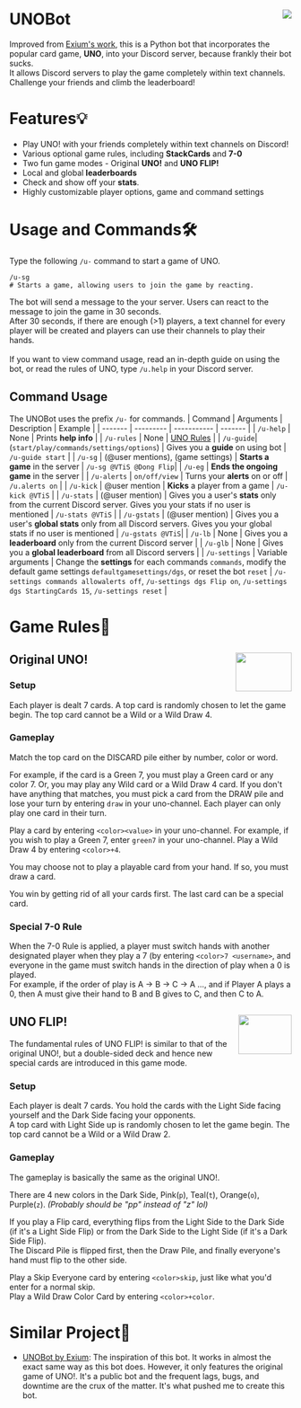 # UNOBot <img align="right" src="https://user-images.githubusercontent.com/73805050/130341782-78d30da7-0313-44f5-889c-06ab7eb8de9a.png">
Improved from [Exium's work](https://top.gg/bot/565305035592957954), this is a Python bot that incorporates the popular card game, **UNO**, into your Discord server, because frankly their bot sucks.\
It allows Discord servers to play the game completely within text channels. Challenge your friends and climb the leaderboard!

# Features💡
* Play UNO! with your friends completely within text channels on Discord!
* Various optional game rules, including **StackCards** and **7-0**
* Two fun game modes - Original **UNO!** and **UNO FLIP!**
* Local and global **leaderboards**
* Check and show off your **stats**.
* Highly customizable player options, game and command settings

# Usage and Commands🛠️
Type the following `/u-` command to start a game of UNO.
```
/u-sg
# Starts a game, allowing users to join the game by reacting.
```
The bot will send a message to the your server. Users can react to the message to join the game in 30 seconds.\
After 30 seconds, if there are enough (>1) players, a text channel for every player will be created and players can use their channels to play their hands.\
<br/>
If you want to view command usage, read an in-depth guide on using the bot, or read the rules of UNO, type `/u.help` in your Discord server.
## Command Usage
The UNOBot uses the prefix `/u-` for commands.
| Command | Arguments | Description | Example |
| ------- | --------- | ----------- | ------- |
| `/u-help` | None | Prints **help info** |
| `/u-rules` | None | [UNO Rules](#rule) |
| `/u-guide`| (`start/play/commands/settings/options`) | Gives you a **guide** on using bot | `/u-guide start` |
| `/u-sg` | (@user mentions), (game settings) | **Starts a game** in the server | `/u-sg @VTiS @Dong Flip`| 
| `/u-eg` | **Ends the ongoing game** in the server |
| `/u-alerts` | `on/off/view` | Turns your **alerts** on or off | `/u.alerts on` |
| `/u-kick` | @user mention | **Kicks** a player from a game | `/u-kick @VTiS` |
| `/u-stats` | (@user mention) | Gives you a user's **stats** only from the current Discord server. Gives you your stats if no user is mentioned | `/u-stats @VTiS` |
| `/u-gstats` | (@user mention) | Gives you a user's **global stats** only from all Discord servers. Gives you your global stats if no user is mentioned | `/u-gstats @VTiS`|
| `/u-lb` | None | Gives you a **leaderboard** only from the current Discord server |
| `/u-glb` | None | Gives you a **global leaderboard** from all Discord servers |
| `/u-settings` | Variable arguments | Change the **settings** for each commands `commands`, modify the default game settings `defaultgamesettings/dgs`, or reset the bot `reset` | `/u-settings commands allowalerts off`, `/u-settings dgs Flip on`, `/u-settings dgs StartingCards 15`, `/u-settings reset` |

# <a name="rule">Game Rules📃</a>
## <img align="right" src="https://user-images.githubusercontent.com/73805050/130345109-413d6558-77d6-42cf-962c-1cb9eaad750e.png" width="100" height="69.2"> Original UNO!
### Setup
Each player is dealt 7 cards. A top card is randomly chosen to let the game begin. The top card cannot be a Wild or a Wild Draw 4.
### Gameplay
Match the top card on the DISCARD pile either by number, color or word.

For example, if the card is a Green 7, you must play a Green card or any color 7. Or, you may play any Wild card or a Wild Draw 4 card. If you don't have anything that matches, you must pick a card from the DRAW pile and lose your turn by entering `draw` in your uno-channel. Each player can only play one card in their turn.

Play a card by entering `<color><value>` in your uno-channel. For example, if you wish to play a Green 7, enter `green7` in your uno-channel.
Play a Wild Draw 4 by entering `<color>+4`.

You may choose not to play a playable card from your hand. If so, you must draw a card.

You win by getting rid of all your cards first. The last card can be a special card.
### Special 7-0 Rule
When the 7-0 Rule is applied, a player must switch hands with another designated player when they play a 7 (by entering `<color>7 <username>`, and everyone in the game must switch hands in the direction of play when a 0 is played.\
For example, if the order of play is A -> B -> C -> A …, and if Player A plays a 0, then A must give their hand to B and B gives to C, and then C to A.
## <img align="right" src="https://user-images.githubusercontent.com/73805050/130345601-ec333b6a-2fb0-472b-85dc-e1d53b845269.png" width="94.6656" height="69.2"> UNO FLIP!
The fundamental rules of UNO FLIP! is similar to that of the original UNO!, but a double-sided deck and hence new special cards are introduced in this game mode.
### Setup
Each player is dealt 7 cards. You hold the cards with the Light Side facing yourself and the Dark Side facing your opponents.\
A top card with Light Side up is randomly chosen to let the game begin. The top card cannot be a Wild or a Wild Draw 2.
### Gameplay
The gameplay is basically the same as the original UNO!.

There are 4 new colors in the Dark Side, Pink(`p`), Teal(`t`), Orange(`o`), Purple(`z`). *(Probably should be "pp" instead of "z" lol)*

If you play a Flip card, everything flips from the Light Side to the Dark Side (if it's a Light Side Flip) or from the Dark Side to the Light Side (if it's a Dark Side Flip).\
The Discard Pile is flipped first, then the Draw Pile, and finally everyone's hand must flip to the other side.

Play a Skip Everyone card by entering `<color>skip`, just like what you'd enter for a normal skip.\
Play a Wild Draw Color Card by entering `<color>+color`.

# Similar Project📑
* [UNOBot by Exium](https://top.gg/bot/565305035592957954): The inspiration of this bot. It works in almost the exact same way as this bot does. However, it only features the original game of UNO!. It's a public bot and the frequent lags, bugs, and downtime are the crux of the matter. It's what pushed me to create this bot.

